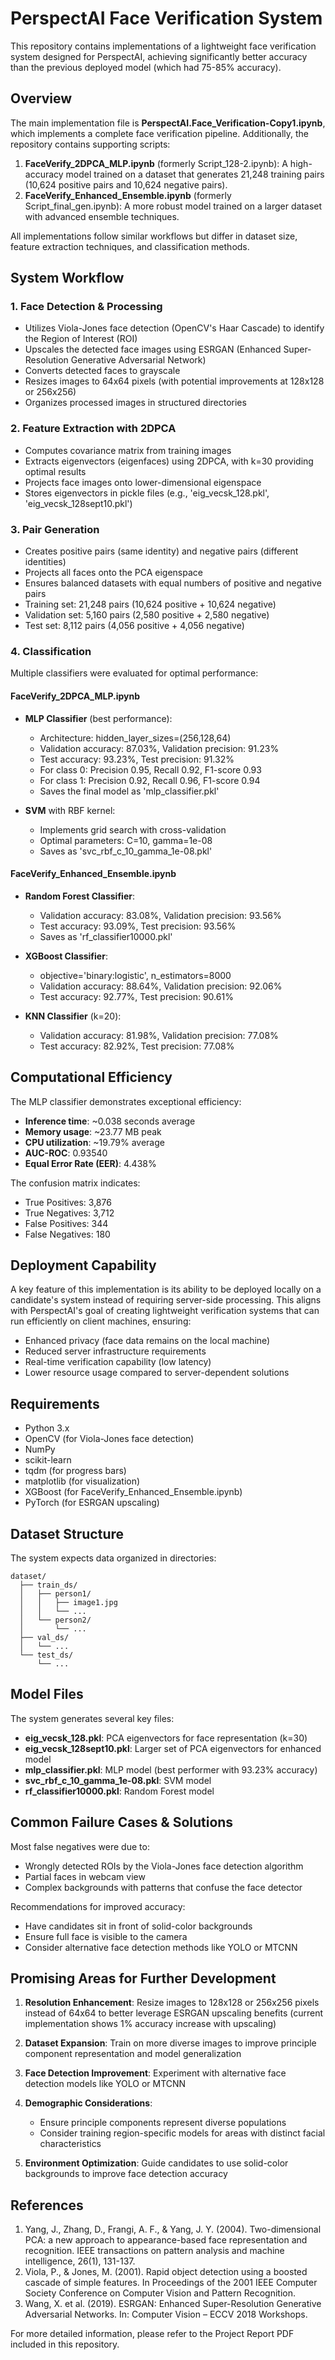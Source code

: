 # PerspectAI Face Verification System

This repository contains implementations of a lightweight face verification system designed for PerspectAI, achieving significantly better accuracy than the previous deployed model (which had 75-85% accuracy).

## Overview

The main implementation file is **PerspectAI.Face_Verification-Copy1.ipynb**, which implements a complete face verification pipeline. Additionally, the repository contains supporting scripts:

1. **FaceVerify_2DPCA_MLP.ipynb** (formerly Script_128-2.ipynb): A high-accuracy model trained on a dataset that generates 21,248 training pairs (10,624 positive pairs and 10,624 negative pairs).
2. **FaceVerify_Enhanced_Ensemble.ipynb** (formerly Script_final_gen.ipynb): A more robust model trained on a larger dataset with advanced ensemble techniques.

All implementations follow similar workflows but differ in dataset size, feature extraction techniques, and classification methods.

## System Workflow

### 1. Face Detection & Processing
- Utilizes Viola-Jones face detection (OpenCV's Haar Cascade) to identify the Region of Interest (ROI)
- Upscales the detected face images using ESRGAN (Enhanced Super-Resolution Generative Adversarial Network)
- Converts detected faces to grayscale
- Resizes images to 64x64 pixels (with potential improvements at 128x128 or 256x256)
- Organizes processed images in structured directories

### 2. Feature Extraction with 2DPCA
- Computes covariance matrix from training images
- Extracts eigenvectors (eigenfaces) using 2DPCA, with k=30 providing optimal results
- Projects face images onto lower-dimensional eigenspace
- Stores eigenvectors in pickle files (e.g., 'eig_vecsk_128.pkl', 'eig_vecsk_128sept10.pkl')

### 3. Pair Generation
- Creates positive pairs (same identity) and negative pairs (different identities)
- Projects all faces onto the PCA eigenspace
- Ensures balanced datasets with equal numbers of positive and negative pairs
- Training set: 21,248 pairs (10,624 positive + 10,624 negative)
- Validation set: 5,160 pairs (2,580 positive + 2,580 negative)
- Test set: 8,112 pairs (4,056 positive + 4,056 negative)

### 4. Classification
Multiple classifiers were evaluated for optimal performance:

#### FaceVerify_2DPCA_MLP.ipynb
- **MLP Classifier** (best performance): 
  - Architecture: hidden_layer_sizes=(256,128,64)
  - Validation accuracy: 87.03%, Validation precision: 91.23%
  - Test accuracy: 93.23%, Test precision: 91.32%
  - For class 0: Precision 0.95, Recall 0.92, F1-score 0.93
  - For class 1: Precision 0.92, Recall 0.96, F1-score 0.94
  - Saves the final model as 'mlp_classifier.pkl'

- **SVM** with RBF kernel: 
  - Implements grid search with cross-validation
  - Optimal parameters: C=10, gamma=1e-08
  - Saves as 'svc_rbf_c_10_gamma_1e-08.pkl'

#### FaceVerify_Enhanced_Ensemble.ipynb
- **Random Forest Classifier**:
  - Validation accuracy: 83.08%, Validation precision: 93.56%
  - Test accuracy: 93.09%, Test precision: 93.56%
  - Saves as 'rf_classifier10000.pkl'

- **XGBoost Classifier**:
  - objective='binary:logistic', n_estimators=8000
  - Validation accuracy: 88.64%, Validation precision: 92.06%
  - Test accuracy: 92.77%, Test precision: 90.61%

- **KNN Classifier** (k=20):
  - Validation accuracy: 81.98%, Validation precision: 77.08%
  - Test accuracy: 82.92%, Test precision: 77.08%

## Computational Efficiency

The MLP classifier demonstrates exceptional efficiency:
- **Inference time**: ~0.038 seconds average
- **Memory usage**: ~23.77 MB peak
- **CPU utilization**: ~19.79% average
- **AUC-ROC**: 0.93540
- **Equal Error Rate (EER)**: 4.438%

The confusion matrix indicates:
- True Positives: 3,876
- True Negatives: 3,712
- False Positives: 344
- False Negatives: 180

## Deployment Capability

A key feature of this implementation is its ability to be deployed locally on a candidate's system instead of requiring server-side processing. This aligns with PerspectAI's goal of creating lightweight verification systems that can run efficiently on client machines, ensuring:

- Enhanced privacy (face data remains on the local machine)
- Reduced server infrastructure requirements
- Real-time verification capability (low latency)
- Lower resource usage compared to server-dependent solutions

## Requirements

- Python 3.x
- OpenCV (for Viola-Jones face detection)
- NumPy
- scikit-learn
- tqdm (for progress bars)
- matplotlib (for visualization)
- XGBoost (for FaceVerify_Enhanced_Ensemble.ipynb)
- PyTorch (for ESRGAN upscaling)

## Dataset Structure

The system expects data organized in directories:
```
dataset/
  ├── train_ds/
  │   ├── person1/
  │   │   ├── image1.jpg
  │   │   └── ...
  │   └── person2/
  │       └── ...
  ├── val_ds/
  │   └── ...
  └── test_ds/
      └── ...
```

## Model Files

The system generates several key files:

- **eig_vecsk_128.pkl**: PCA eigenvectors for face representation (k=30)
- **eig_vecsk_128sept10.pkl**: Larger set of PCA eigenvectors for enhanced model
- **mlp_classifier.pkl**: MLP model (best performer with 93.23% accuracy)
- **svc_rbf_c_10_gamma_1e-08.pkl**: SVM model 
- **rf_classifier10000.pkl**: Random Forest model

## Common Failure Cases & Solutions

Most false negatives were due to:
- Wrongly detected ROIs by the Viola-Jones face detection algorithm
- Partial faces in webcam view
- Complex backgrounds with patterns that confuse the face detector

Recommendations for improved accuracy:
- Have candidates sit in front of solid-color backgrounds
- Ensure full face is visible to the camera
- Consider alternative face detection methods like YOLO or MTCNN

## Promising Areas for Further Development

1. **Resolution Enhancement**: Resize images to 128x128 or 256x256 pixels instead of 64x64 to better leverage ESRGAN upscaling benefits (current implementation shows 1% accuracy increase with upscaling)

2. **Dataset Expansion**: Train on more diverse images to improve principle component representation and model generalization

3. **Face Detection Improvement**: Experiment with alternative face detection models like YOLO or MTCNN

4. **Demographic Considerations**: 
   - Ensure principle components represent diverse populations
   - Consider training region-specific models for areas with distinct facial characteristics

5. **Environment Optimization**: Guide candidates to use solid-color backgrounds to improve face detection accuracy

## References

1. Yang, J., Zhang, D., Frangi, A. F., & Yang, J. Y. (2004). Two-dimensional PCA: a new approach to appearance-based face representation and recognition. IEEE transactions on pattern analysis and machine intelligence, 26(1), 131-137.
2. Viola, P., & Jones, M. (2001). Rapid object detection using a boosted cascade of simple features. In Proceedings of the 2001 IEEE Computer Society Conference on Computer Vision and Pattern Recognition.
3. Wang, X. et al. (2019). ESRGAN: Enhanced Super-Resolution Generative Adversarial Networks. In: Computer Vision – ECCV 2018 Workshops.

For more detailed information, please refer to the Project Report PDF included in this repository. 